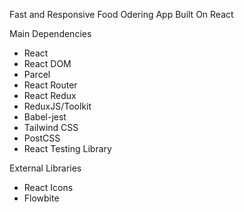 Fast and Responsive Food Odering App Built On React

Main Dependencies
- React
- React DOM
- Parcel
- React Router
- React Redux
- ReduxJS/Toolkit
- Babel-jest
- Tailwind CSS
- PostCSS
- React Testing Library

External Libraries
- React Icons
- Flowbite